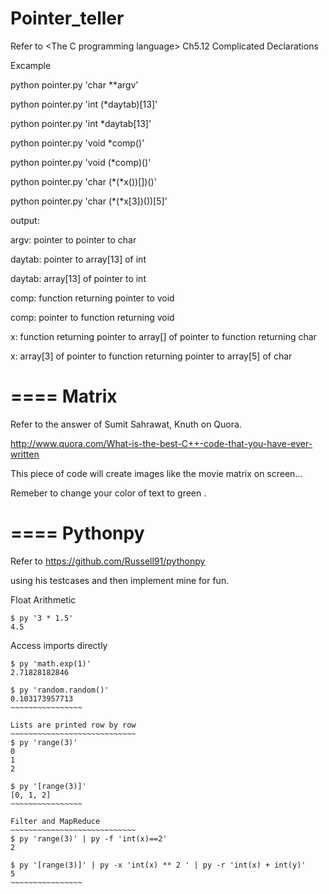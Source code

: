 Pointer_teller
====

Refer to \<The C programming language> Ch5.12 Complicated Declarations

Excample

python pointer.py 'char **argv'

python pointer.py 'int (*daytab)[13]'

python pointer.py 'int *daytab[13]'

python pointer.py 'void *comp()'

python pointer.py 'void (*comp)()'

python pointer.py 'char (*(*x())[])()'

python pointer.py 'char (*(*x[3])())[5]'

output:

argv: pointer to pointer to char

daytab: pointer to array[13] of int

daytab: array[13] of pointer to int

comp: function returning pointer to void

comp: pointer to function returning void

x: function returning pointer to array[] of pointer to function returning char

x: array[3] of pointer to function returning pointer to array[5] of char



====
Matrix
====

Refer to the answer of Sumit Sahrawat, Knuth on Quora.

http://www.quora.com/What-is-the-best-C++-code-that-you-have-ever-written

This piece of code will create images like the movie matrix on screen...

Remeber to change your color of text to green .


====
Pythonpy
====

Refer to https://github.com/Russell91/pythonpy

using his testcases and then implement mine for fun.

Float Arithmetic
~~~~~~~~~~~~~~~~
$ py '3 * 1.5' 
4.5
~~~~~~~~~~~~~~~~

Access imports directly
~~~~~~~~~~~~~~~~~~~~~~~~~~~~~~
$ py 'math.exp(1)'
2.71828182846

$ py 'random.random()'
0.103173957713
~~~~~~~~~~~~~~~~
  
Lists are printed row by row
~~~~~~~~~~~~~~~~~~~~~~~~~~~~
$ py 'range(3)'
0
1
2

$ py '[range(3)]'
[0, 1, 2]
~~~~~~~~~~~~~~~~

Filter and MapReduce
~~~~~~~~~~~~~~~~~~~~~~~~~~~~
$ py 'range(3)' | py -f 'int(x)==2'
2

$ py '[range(3)]' | py -x 'int(x) ** 2 ' | py -r 'int(x) + int(y)'
5
~~~~~~~~~~~~~~~~

